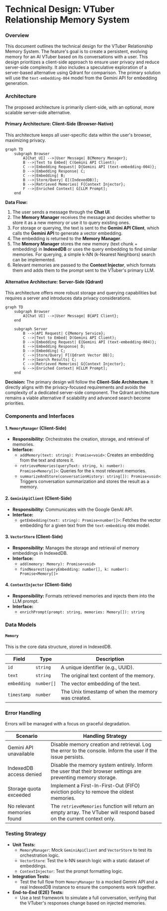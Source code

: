 # Technical Design: VTuber Relationship Memory System

### Overview
This document outlines the technical design for the VTuber Relationship Memory System. The feature's goal is to create a persistent, evolving memory for an AI VTuber based on its conversations with a user. This design prioritizes a client-side approach to ensure user privacy and reduce server-side complexity. It also includes a speculative exploration of a server-based alternative using Qdrant for comparison. The primary solution will use the `text-embedding-004` model from the Gemini API for embedding generation.

### Architecture
The proposed architecture is primarily client-side, with an optional, more scalable server-side alternative.

#### **Primary Architecture: Client-Side (Browser-Native)**
This architecture keeps all user-specific data within the user's browser, maximizing privacy.

```mermaid
graph TD
    subgraph Browser
        A[Chat UI] -->|User Message| B{Memory Manager};
        B -->|Text to Embed| C(Gemini API Client);
        C -->|Embedding Request| D{Gemini API (text-embedding-004)};
        D -->|Embedding Response| C;
        C -->|Embedding| B;
        B -->|Store/Query| E[(IndexedDB)];
        B -->|Retrieved Memories| F{Context Injector};
        F -->|Enriched Context| G[LLM Prompt];
    end

```

**Data Flow:**
1.  The user sends a message through the **Chat UI**.
2.  The **Memory Manager** receives the message and decides whether to store it as a new memory or use it to query existing ones.
3.  For storage or querying, the text is sent to the **Gemini API Client**, which calls the **Gemini API** to generate a vector embedding.
4.  The embedding is returned to the **Memory Manager**.
5.  The **Memory Manager** stores the new memory (text chunk + embedding) in **IndexedDB** or uses the query embedding to find similar memories. For querying, a simple k-NN (k-Nearest Neighbors) search can be implemented.
6.  Relevant memories are passed to the **Context Injector**, which formats them and adds them to the prompt sent to the VTuber's primary LLM.

#### **Alternative Architecture: Server-Side (Qdrant)**
This architecture offers more robust storage and querying capabilities but requires a server and introduces data privacy considerations.

```mermaid
graph TD
    subgraph Browser
        A[Chat UI] -->|User Message| B{API Client};
    end

    subgraph Server
        B -->|API Request| C{Memory Service};
        C -->|Text to Embed| D(Gemini API Client);
        D -->|Embedding Request| E{Gemini API (text-embedding-004)};
        E -->|Embedding Response| D;
        D -->|Embedding| C;
        C -->|Store/Query| F[(Qdrant Vector DB)];
        F -->|Search Results| C;
        C -->|Retrieved Memories| G{Context Injector};
        G -->|Enriched Context| H[LLM Prompt];
    end
```

**Decision:** The primary design will follow the **Client-Side Architecture**. It directly aligns with the privacy-focused requirements and avoids the complexity of a dedicated server-side component. The Qdrant architecture remains a viable alternative if scalability and advanced search become priorities.

### Components and Interfaces

#### 1. `MemoryManager` (Client-Side)
*   **Responsibility:** Orchestrates the creation, storage, and retrieval of memories.
*   **Interface:**
    *   `addMemory(text: string): Promise<void>`: Creates an embedding from the text and stores it.
    *   `retrieveMemories(queryText: string, k: number): Promise<Memory[]>`: Queries for the `k` most relevant memories.
    *   `summarizeAndStore(conversationHistory: string[]): Promise<void>`: Triggers conversation summarization and stores the result as a memory.

#### 2. `GeminiApiClient` (Client-Side)
*   **Responsibility:** Communicates with the Google GenAI API.
*   **Interface:**
    *   `getEmbedding(text: string): Promise<number[]>`: Fetches the vector embedding for a given text from the `text-embedding-004` model.

#### 3. `VectorStore` (Client-Side)
*   **Responsibility:** Manages the storage and retrieval of memory embeddings in IndexedDB.
*   **Interface:**
    *   `add(memory: Memory): Promise<void>`
    *   `findNearest(queryEmbedding: number[], k: number): Promise<Memory[]>`

#### 4. `ContextInjector` (Client-Side)
*   **Responsibility:** Formats retrieved memories and injects them into the LLM prompt.
*   **Interface:**
    *   `enrichPrompt(prompt: string, memories: Memory[]): string`

### Data Models

#### `Memory`
This is the core data structure, stored in IndexedDB.

| Field         | Type          | Description                                         |
|---------------|---------------|-----------------------------------------------------|
| `id`          | `string`      | A unique identifier (e.g., UUID).                   |
| `text`        | `string`      | The original text content of the memory.            |
| `embedding`   | `number[]`    | The vector embedding of the text.                   |
| `timestamp`   | `number`      | The Unix timestamp of when the memory was created.  |

### Error Handling
Errors will be managed with a focus on graceful degradation.

| Scenario                      | Handling Strategy                                                                    |
|-------------------------------|--------------------------------------------------------------------------------------|
| Gemini API unavailable        | Disable memory creation and retrieval. Log the error to the console. Inform the user if the issue persists. |
| IndexedDB access denied       | Disable the memory system entirely. Inform the user that their browser settings are preventing memory storage. |
| Storage quota exceeded        | Implement a First-In-First-Out (FIFO) eviction policy to remove the oldest memories. |
| No relevant memories found    | The `retrieveMemories` function will return an empty array. The VTuber will respond based on the current context only. |

### Testing Strategy
*   **Unit Tests:**
    *   `MemoryManager`: Mock `GeminiApiClient` and `VectorStore` to test its orchestration logic.
    *   `VectorStore`: Test the k-NN search logic with a static dataset of embeddings.
    *   `ContextInjector`: Test the prompt formatting logic.
*   **Integration Tests:**
    *   Test the full flow from `MemoryManager` to a mocked Gemini API and a real IndexedDB instance to ensure the components work together.
*   **End-to-End (E2E) Tests:**
    *   Use a test framework to simulate a full conversation, verifying that the VTuber's responses change based on injected memories.